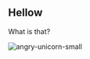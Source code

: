 ## Hellow



What is that?


![angry-unicorn-small](https://github.com/user-attachments/assets/379464d6-4748-4c60-ad7f-b3eed2f9d5ef)
